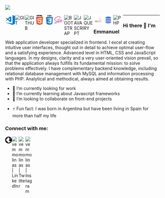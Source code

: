 
<!--
**vemmolinas/vemmolinas** is a ✨ _special_ ✨ repository because its `README.md` (this file) appears on your GitHub profile.
-->
![](https://media-exp1.licdn.com/dms/image/C4D16AQGksvbmjQIuaQ/profile-displaybackgroundimage-shrink_350_1400/0?e=1602720000&v=beta&t=ptNCFdyBj84_guBNkSoRJ1hygY8mmcUCF2yUC4whOgw)


[<img align="left" alt="GIT" width="32px" src="https://raw.githubusercontent.com/github/explore/80688e429a7d4ef2fca1e82350fe8e3517d3494d/topics/visual-studio-code/visual-studio-code.png" />][#]
[<img align="left" alt="GIT" width="32px" src="https://img.icons8.com/color/48/000000/git.png" />][#]
[<img align="left" alt="GITHUB" width="32px" src="https://img.icons8.com/color/48/000000/github.png" />][#]
[<img align="left" alt="HTML5" width="32px" src="https://raw.githubusercontent.com/github/explore/80688e429a7d4ef2fca1e82350fe8e3517d3494d/topics/html/html.png" />][#]
[<img align="left" alt="CSS3" width="32px" src="https://raw.githubusercontent.com/github/explore/80688e429a7d4ef2fca1e82350fe8e3517d3494d/topics/css/css.png" />][#]
[<img align="left" alt="SASS" width="32px" src="https://raw.githubusercontent.com/github/explore/80688e429a7d4ef2fca1e82350fe8e3517d3494d/topics/sass/sass.png" />][#]
[<img align="left" alt="BOOTSTRAP" width="32px" src="https://img.icons8.com/color/48/000000/bootstrap.png" />][#]
[<img align="left" alt="JAVASCRIPT" width="32px" src="https://img.icons8.com/color/48/000000/javascript.png" />][#]
[<img align="left" alt="JQUERY" width="32px" src="https://img.icons8.com/color/48/000000/jquery.png" />][#]
[<img align="left" alt="MYSQL" width="32px" src="https://raw.githubusercontent.com/github/explore/80688e429a7d4ef2fca1e82350fe8e3517d3494d/topics/mysql/mysql.png" />][#]
[<img align="left" alt="DATABASES" width="32px" src="https://raw.githubusercontent.com/github/explore/80688e429a7d4ef2fca1e82350fe8e3517d3494d/topics/sql/sql.png" />][#]
[<img align="left" alt="PHP" width="32px" src="https://cdn.iconscout.com/icon/free/png-512/php-27-226042.png" />][#]

---

### Hi there 👋 I'm Emmanuel

Web application developer specialized in frontend. I excel at creating intuitive user interfaces, thought out in detail to achieve optimal user-flow and a satisfying experience. Advanced level in HTML, CSS and JavaScript languages. In my designs, clarity and a very user-oriented vision prevail, so that the application always fulfills its fundamental mission: to solve problems effectively. I have complementary backend knowledge, including relational database management with MySQL and information processing with PHP. Analytical and methodical, always aimed at obtaining results. 


<!-- -->
- 🔭 I’m currently looking for work
- 🌱 I’m currently learning about Javascript frameworks
- 👯 I’m looking to collaborate on front-end projects
<!--  - 📫 You can reach me on [Twitter](https://twitter.com/vemmolinas) and [Instagram](https://instagram.com/vemmolinas). -->
- ⚡ Fun fact: I was born in Argentina but have been living in Spain for more than half my life
<!-- - 🤔 I’m looking for help with ... -->
<!-- - 💬 Ask me about ... -->
<!-- - 😄 Pronouns: ... -->
### Connect with me:

[<img align="left" alt="vemmolinas.dev" width="22px" src="https://raw.githubusercontent.com/iconic/open-iconic/master/svg/globe.svg" />][website]
[<img align="left" alt="vemmolinas | LinkedIn" width="22px" src="https://simpleicons.org/icons/linkedin.svg" />][linkedin]
[<img align="left" alt="vemmolinas | Twitter" width="22px" src="https://simpleicons.org/icons/twitter.svg" />][twitter]
[<img align="left" alt="vemmolinas | Instagram" width="22px" src="https://simpleicons.org/icons/instagram.svg" />][instagram]


[website]: https://vemmolinas.dev
[twitter]: https://twitter.com/vemmolinas
[instagram]: https://instagram.com/vemmolinas
[linkedin]: https://linkedin.com/in/vemmolinas
[#]: https://github.com/vemmolinas

